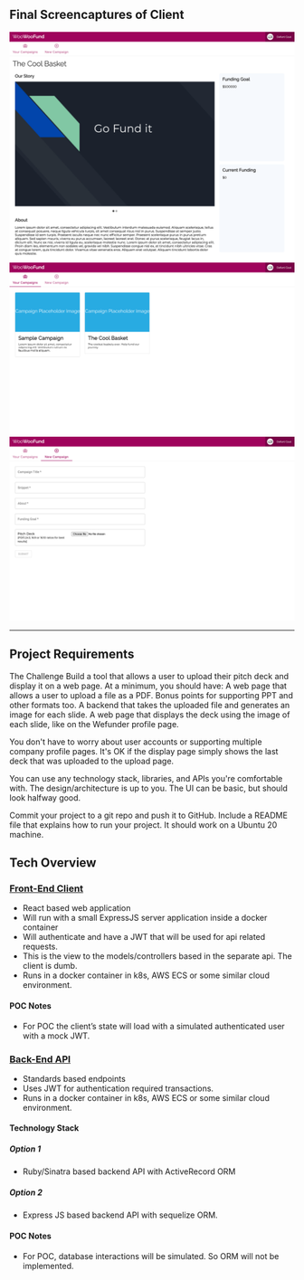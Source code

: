 ## Final Screencaptures of Client

![alt text](https://github.com/defiantgoat/woowoofund-design/blob/main/campaign-view.png)
![alt text](https://github.com/defiantgoat/woowoofund-design/blob/main/manage.png)
![alt text](https://github.com/defiantgoat/woowoofund-design/blob/main/create.png)

---

## Project Requirements
 
The Challenge
Build a tool that allows a user to upload their pitch deck and display it on a web page.
At a minimum, you should have:
A web page that allows a user to upload a file as a PDF. Bonus points for supporting PPT and other formats too.
A backend that takes the uploaded file and generates an image for each slide.
A web page that displays the deck using the image of each slide, like on the Wefunder profile page.
 
You don't have to worry about user accounts or supporting multiple company profile pages. It's OK if the display page simply shows the last deck that was uploaded to the upload page.
 
You can use any technology stack, libraries, and APIs you're comfortable with. The design/architecture is up to you. The UI can be basic, but should look halfway good.
 
Commit your project to a git repo and push it to GitHub. Include a README file that explains how to run your project. It should work on a Ubuntu 20 machine.
## Tech Overview
### [Front-End Client](https://github.com/defiantgoat/woowoofund-app)
* React based web application
* Will run with a small ExpressJS server application inside a docker container
* Will authenticate and have a JWT that will be used for api related requests.
* This is the view to the models/controllers based in the separate api. The client is dumb.
* Runs in a docker container in k8s, AWS ECS or some similar cloud environment.
#### POC Notes
* For POC the client’s state will load with a simulated authenticated user with a mock JWT.
### [Back-End API](https://github.com/defiantgoat/woowoofund-api)

* Standards based endpoints
* Uses JWT for authentication required transactions.
* Runs in a docker container in k8s, AWS ECS or some similar cloud environment.
#### Technology Stack
##### Option 1
* Ruby/Sinatra based backend API with ActiveRecord ORM
##### Option 2
* Express JS based backend API with sequelize ORM.
#### POC Notes
* For POC, database interactions will be simulated. So ORM will not be implemented.




